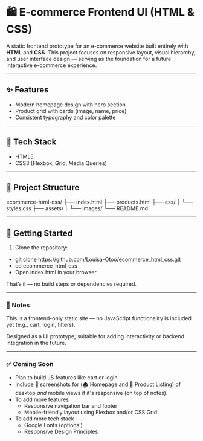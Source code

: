 # 🛍️ E-commerce Frontend UI (HTML & CSS)

A static frontend prototype for an e-commerce website built entirely with **HTML** and **CSS**. This project focuses on responsive layout, visual hierarchy, and user interface design — serving as the foundation for a future interactive e-commerce experience.

---

## ✨ Features

- Modern homepage design with hero section
- Product grid with cards (image, name, price)
- Consistent typography and color palette

---

## 🧰 Tech Stack

- HTML5
- CSS3 (Flexbox, Grid, Media Queries)

---

## 📁 Project Structure

ecommerce-html-css/
├── index.html
├── products.html
├── css/
│ └── styles.css
├── assets/
│ └── images/
└── README.md

---

## 🚀 Getting Started

1. Clone the repository:

- git clone https://github.com/Louisa-Otoo/ecommerce_html_css.git
- cd ecommerce_html_css
- Open index.html in your browser.

That’s it — no build steps or dependencies required.

---

### 📌 Notes
This is a frontend-only static site — no JavaScript functionality is included yet (e.g., cart, login, filters).

Designed as a UI prototype; suitable for adding interactivity or backend integration in the future.

---

### ✅ Coming Soon

- Plan to build JS features like cart or login.
- Include 📸 screenshots for (🏠 Homepage and 🛒 Product Listing) of desktop *and* mobile views if it's responsive (on top of notes).
- To add more features
  - Responsive navigation bar and footer
  - Mobile-friendly layout using Flexbox and/or CSS Grid
- To add more tech stack
  - Google Fonts (optional)
  - Responsive Design Principles
